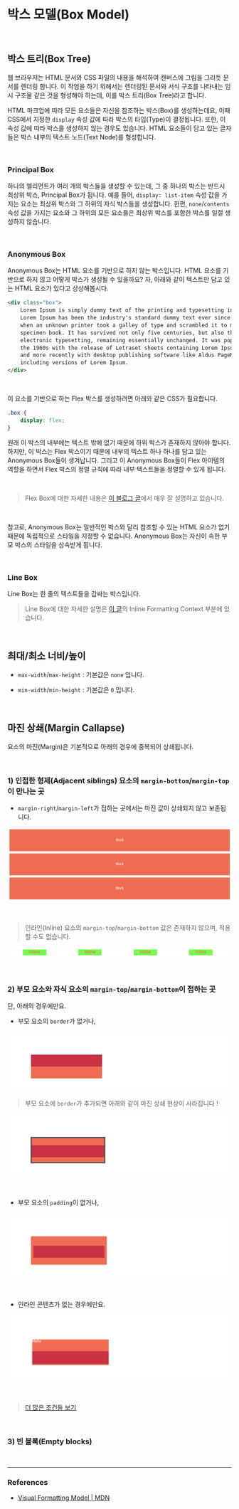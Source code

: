 # 박스 모델(Box Model)

<br>

## 박스 트리(Box Tree)

웹 브라우저는 HTML 문서와 CSS 파일의 내용을 해석하여 캔버스에 그림을 그리듯 문서를 렌더링 합니다. 이 작업을 하기 위해서는 렌더링된 문서와 서식 구조를 나타내는 임시 구조물 같은 것을 형성해야 하는데, 이를 박스 트리(Box Tree)라고 합니다.

HTML 마크업에 따라 모든 요소들은 자신을 참조하는 박스(Box)를 생성하는데요, 이때 CSS에서 지정한 `display` 속성 값에 따라 박스의 타입(Type)이 결정됩니다. 또한, 이 속성 값에 따라 박스를 생성하지 않는 경우도 있습니다. HTML 요소들이 담고 있는 글자들은 박스 내부의 텍스트 노드(Text Node)를 형성합니다.

<br>

### Principal Box

하나의 엘리먼트가 여러 개의 박스들을 생성할 수 있는데, 그 중 하나의 박스는 반드시 최상위 박스, Principal Box가 됩니다. 예를 들어, `display: list-item` 속성 값을 가지는 요소는 최상위 박스와 그 하위의 자식 박스들을 생성합니다. 한편, `none`/`contents` 속성 값을 가지는 요소와 그 하위의 모든 요소들은 최상위 박스를 포함한 박스를 일절 생성하지 않습니다.

<br>

### Anonymous Box

Anonymous Box는 HTML 요소를 기반으로 하지 않는 박스입니다. HTML 요소를 기반으로 하지 않고 어떻게 박스가 생성될 수 있을까요? 자, 아래와 같이 텍스트만 담고 있는 HTML 요소가 있다고 상상해봅시다.

```html
<div class="box">
	Lorem Ipsum is simply dummy text of the printing and typesetting industry.
	Lorem Ipsum has been the industry's standard dummy text ever since the 1500s,
	when an unknown printer took a galley of type and scrambled it to make a type
	specimen book. It has survived not only five centuries, but also the leap into
	electronic typesetting, remaining essentially unchanged. It was popularised in
	the 1960s with the release of Letraset sheets containing Lorem Ipsum passages,
	and more recently with desktop publishing software like Aldus PageMaker
	including versions of Lorem Ipsum.
</div>
```

<br>

이 요소를 기반으로 하는 Flex 박스를 생성하려면 아래와 같은 CSS가 필요합니다.

```css
.box {
	display: flex;
}
```

원래 이 박스의 내부에는 텍스트 밖에 없기 때문에 하위 박스가 존재하지 않아야 합니다. 하지만, 이 박스는 Flex 박스이기 때문에 내부의 텍스트 하나 하나를 담고 있는 Anonymous Box들이 생겨납니다. 그리고 이 Anonymous Box들이 Flex 아이템의 역할을 하면서 Flex 박스의 정렬 규칙에 따라 내부 텍스트들을 정렬할 수 있게 됩니다.

<br>

> Flex Box에 대한 자세한 내용은 [이 블로그 글](https://heropy.blog/2018/11/24/css-flexible-box/)에서 매우 잘 설명하고 있습니다.

<br>

참고로, Anonymous Box는 일반적인 박스와 달리 참조할 수 있는 HTML 요소가 없기 때문에 독립적으로 스타일을 지정할 수 없습니다. Anonymous Box는 자신이 속한 부모 박스의 스타일을 상속받게 됩니다.

<br>

### Line Box

Line Box는 한 줄의 텍스트들을 감싸는 박스입니다.

> Line Box에 대한 자세한 설명은 [이 글](https://github.com/estellechoi/TIL/blob/master/css/formattingContext.md)의 Inline Formatting Context 부분에 있습니다.

<br>

## 최대/최소 너비/높이

- `max-width`/`max-height` : 기본값은 `none` 입니다.

- `min-width`/`min-height` : 기본값은 `0` 입니다.

<br>

## 마진 상쇄(Margin Callapse)

요소의 마진(Margin)은 기본적으로 아래의 경우에 중복되어 상쇄됩니다.

<br>

### 1) 인접한 형제(Adjacent siblings) 요소의 `margin-bottom`/`margin-top`이 만나는 곳

- `margin-right`/`margin-left`가 접하는 곳에서는 마진 값이 상쇄되지 않고 보존됩니다.

![block](./../img/block.png)

<br>

> 인라인(Inline) 요소의 `margin-top`/`margin-bottom` 값은 존재하지 않으며, 적용할 수도 없습니다.

![inline](./../img/inline-box.png)

<br>

### 2) 부모 요소와 자식 요소의 `margin-top`/`margin-bottom`이 접하는 곳

단, 아래의 경우에만요.

- 부모 요소의 `border`가 없거나,

![border-no](./../img/border-no.png)

> 부모 요소에 `border`가 추가되면 아래와 같이 마진 상쇄 현상이 사라집니다 !

![border-yes](./../img/border-yes.png)

<br>

- 부모 요소의 `padding`이 없거나,

![padding-yes](./../img/padding-yes.png)

<br>

- 인라인 콘텐츠가 없는 경우에만요.

![content](./../img/content.png)

<br>

> [더 많은 조건들 보기](https://developer.mozilla.org/ko/docs/Web/CSS/CSS_Box_Model/Mastering_margin_collapsing#%EB%B6%80%EB%AA%A8%20%EB%B0%8F%20%EB%A7%8F%EC%9D%B4/%EB%A7%89%EB%82%B4%20%EC%9A%94%EC%86%8C)

<br>

### 3) 빈 블록(Empty blocks)

<br>

---

### References

- [Visual Formatting Model | MDN](https://developer.mozilla.org/en-US/docs/Web/CSS/Visual_formatting_model)
